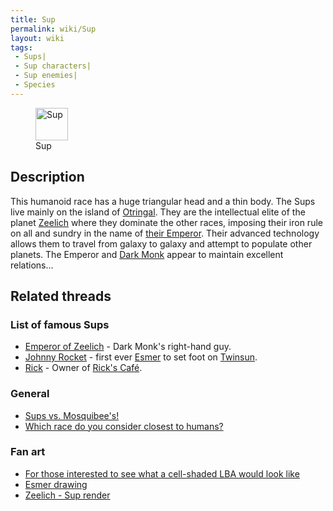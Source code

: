 ```yaml
---
title: Sup
permalink: wiki/Sup
layout: wiki
tags:
 - Sups| 
 - Sup characters| 
 - Sup enemies| 
 - Species
---
```


<figure>
<img src="src/assets/lba2/_characters/supanim.gif" title="Sup"
width="52" />
<figcaption>Sup</figcaption>
</figure>

## Description

This humanoid race has a huge triangular head and a thin body. The Sups
live mainly on the island of [Otringal](Otringal "wikilink"). They are
the intellectual elite of the planet [Zeelich](Zeelich "wikilink") where
they dominate the other races, imposing their iron rule on all and
sundry in the name of [their Emperor](Emperor_of_Zeelich "wikilink").
Their advanced technology allows them to travel from galaxy to galaxy
and attempt to populate other planets. The Emperor and [Dark
Monk](Dark_Monk "wikilink") appear to maintain excellent relations...

## Related threads

### List of famous Sups

- [Emperor of Zeelich](Emperor_of_Zeelich "wikilink") - Dark Monk's
  right-hand guy.
- [Johnny Rocket](Johnny_Rocket "wikilink") - first ever
  [Esmer](Esmer "wikilink") to set foot on
  [Twinsun](Twinsun "wikilink").
- [Rick](Rick "wikilink") - Owner of [Rick's
  Café](Rick's_Café "wikilink").

### General

- [Sups vs.
  Mosquibee's!](https://forum.magicball.net/showthread.php?t=4677)
- [Which race do you consider closest to
  humans?](https://forum.magicball.net/showthread.php?t=4303)

### Fan art

- [For those interested to see what a cell-shaded LBA would look
  like](https://forum.magicball.net/showthread.php?t=6222)
- [Esmer drawing](https://forum.magicball.net/showthread.php?t=11891)
- [Zeelich - Sup
  render](https://forum.magicball.net/showthread.php?t=12533)
